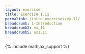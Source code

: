 ```yaml
---
layout: exercise
title: Exercise 1.11
permalink: /intro-exercises/ex_11/
breadcrumb: 1-Introduction
breadcrumb2: ex_11
breadcrumb5: ex1.11
---
```


{% include mathjax_support %}




